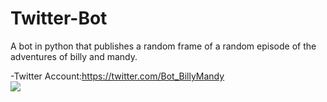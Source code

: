 # Twitter-Bot
 A bot in python that publishes a random frame of a random episode of the adventures of billy and mandy.
 
-Twitter Account:https://twitter.com/Bot_BillyMandy<br/> 
![](https://media.giphy.com/media/b0cE299eBfDEcFcBLd/giphy.gif)
